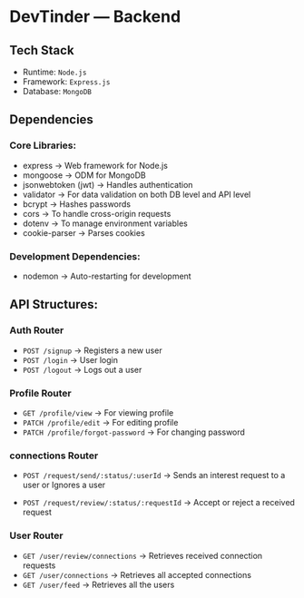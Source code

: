 # DevTinder — Backend

## Tech Stack

- Runtime: `Node.js`
- Framework: `Express.js`
- Database: `MongoDB`

## Dependencies

### Core Libraries:

- express → Web framework for Node.js
- mongoose → ODM for MongoDB
- jsonwebtoken (jwt) → Handles authentication
- validator → For data validation on both DB level and API level
- bcrypt → Hashes passwords
- cors → To handle cross-origin requests
- dotenv → To manage environment variables
- cookie-parser → Parses cookies

### Development Dependencies:

- nodemon → Auto-restarting for development

## API Structures:

### Auth Router

- `POST /signup` → Registers a new user
- `POST /login` → User login
- `POST /logout` → Logs out a user

### Profile Router

- `GET /profile/view` → For viewing profile
- `PATCH /profile/edit` → For editing profile
- `PATCH /profile/forgot-password` → For changing password

### connections Router

- `POST /request/send/:status/:userId` → Sends an interest request to a user or Ignores a user

- `POST /request/review/:status/:requestId` → Accept or reject a received request

### User Router

- `GET /user/review/connections` → Retrieves received connection requests
- `GET /user/connections` → Retrieves all accepted connections
- `GET /user/feed` → Retrieves all the users
